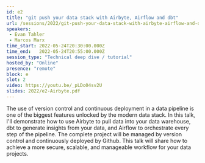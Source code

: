 ```yaml
---
id: e2
title: "git push your data stack with Airbyte, Airflow and dbt"
url: /sessions/2022/git-push-your-data-stack-with-airbyte-airflow-and-dbt
speakers:
 - Evan Tahler
 - Marcos Marx
time_start: 2022-05-24T20:30:00.000Z
time_end:   2022-05-24T20:55:00.000Z
session_type: "Technical deep dive / tutorial"
hosted_by: "Online"
presence: "remote"
block: e
slot: 2
video: https://youtu.be/_pLDo04sv2U
slides: 2022/e2-Airbyte.pdf
---
```


The use of version control and continuous deployment in a data pipeline is one of the biggest features unlocked by the modern data stack. In this talk, I'll demonstrate how to use Airbyte to pull data into your data warehouse, dbt to generate insights from your data, and Airflow to orchestrate every step of the pipeline. The complete project will be managed by version control and continuously deployed by Github. This talk will share how to achieve a more secure, scalable, and manageable workflow for your data projects.
